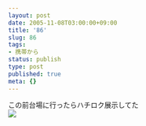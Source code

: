 ```yaml
---
layout: post
date: 2005-11-08T03:00:00+09:00
title: '86'
slug: 86
tags:
- 携帯から
status: publish
type: post
published: true
meta: {}
---
```

<div class="caption">この前台場に行ったらハチロク展示してた
</div>
<div class="photo"><img src="http://wo.skr.jp/images/uploads/blog-photo-1131431108.37-0.jpg" /></div>
